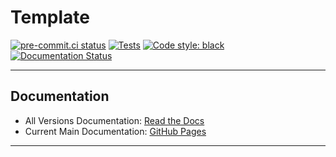 # Template

[![pre-commit.ci status](https://results.pre-commit.ci/badge/github/Ozy-Viking/template/main.svg)](https://results.pre-commit.ci/latest/github/Ozy-Viking/template/main) [![Tests](https://github.com/Ozy-Viking/template/actions/workflows/test.yml/badge.svg)](https://github.com/Ozy-Viking/template/actions/workflows/test.yml) [![Code style: black](https://img.shields.io/badge/code%20style-black-000000.svg)](https://github.com/psf/black) [![Documentation Status](https://readthedocs.org/projects/ozy-viking-template/badge/?version=latest)](https://ozy-viking-template.readthedocs.io/en/latest/?badge=latest)

---
## Documentation

- All Versions Documentation: [Read the Docs](https://ozy-viking-template.rtfd.io)
- Current Main Documentation: [GitHub Pages](https://ozy-viking.github.io/template/)

---
